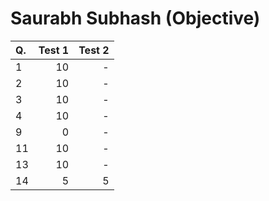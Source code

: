 Saurabh Subhash (Objective)
===========================
|Q.  |Test 1|Test 2|
|:---|-----:|-----:|
|1   |10    |-     |
|2   |10    |-     |
|3   |10    |-     |
|4   |10    |-     |
|9   |0     |-     |
|11  |10    |-     |
|13  |10    |-     |
|14  |5     |5     |